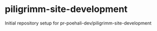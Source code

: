 # piligrimm-site-development

Initial repository setup for pr-poehali-dev/piligrimm-site-development
